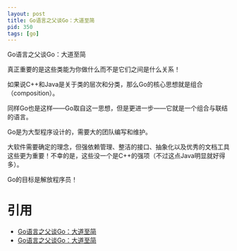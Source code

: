 ```yaml
---
layout: post
title: Go语言之父谈Go：大道至简
pid: 350
tags: [go]
---
```


Go语言之父谈Go：大道至简

真正重要的是这些类能为你做什么而不是它们之间是什么关系！

如果说C++和Java是关于类的层次和分类，那么Go的核心思想就是组合（composition）。

同样Go也是这样——Go取自这一思想，但是更进一步——它就是一个组合与联结的语言。

Go是为大型程序设计的，需要大的团队编写和维护。

大软件需要确定的理念，但强依赖管理、整洁的接口、抽象化以及优秀的文档工具这些更为重要！不幸的是，这些没一个是C++的强项（不过这点Java明显就好得多）。

Go的目标是解放程序员！

# 引用

+ [Go语言之父谈Go：大道至简](https://www.csdn.net/article/2012-07-05/2807113-less-is-exponentially-more)
+ [Go语言之父谈Go：大道至简](https://commandcenter.blogspot.com/2012/06/less-is-exponentially-more.html)